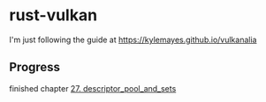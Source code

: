 # rust-vulkan

I'm just following the guide at https://kylemayes.github.io/vulkanalia

## Progress

finished chapter [27. descriptor_pool_and_sets](https://kylemayes.github.io/vulkanalia/uniform/descriptor_pool_and_sets.html)
